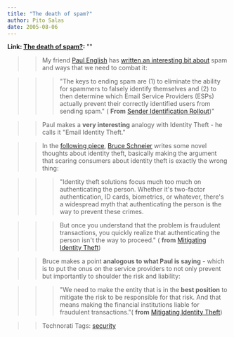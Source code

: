 ```yaml
---
title: "The death of spam?"
author: Pito Salas
date: 2005-08-06
---
```


**Link: [The death of spam?](None):** ""


>>

>> My friend [Paul English](<http://www.paulenglish.com/>) has [written an
interesting bit about](<http://paulenglish.com/spam/>) spam and ways that we
need to combat it:

>>

>>> "The keys to ending spam are (1) to eliminate the ability for spammers to
falsely identify themselves and (2) to then determine which Email Service
Providers (ESPs) actually prevent their correctly identified users from
sending spam." ( **From** [Sender Identification
Rollout](<http://www.paulenglish.com/spam/>))"

>>

>> Paul makes a **very interesting** analogy with Identity Theft - he calls it
"Email Identity Theft."

>>

>> In the [following
piece](<http://www.schneier.com/blog/archives/2005/04/mitigating_iden.html>),
[Bruce Schneier](<http://www.schneier.com/index.html>) writes some novel
thoughts about identity theft, basically making the argument that scaring
consumers about identity theft is exactly the wrong thing:

>>

>>> "Identity theft solutions focus much too much on authenticating the
person. Whether it's two-factor authentication, ID cards, biometrics, or
whatever, there's a widespread myth that authenticating the person is the way
to prevent these crimes.

>>>

>>> But once you understand that the problem is fraudulent transactions, you
quickly realize that authenticating the person isn't the way to proceed." (
**from** [Mitigating Identity
Theft](<http://www.schneier.com/blog/archives/2005/04/mitigating_iden.html>))

>>

>> Bruce makes a point **analogous to what Paul is saying** - which is to put
the onus on the service providers to not only prevent but importantly to
shoulder the risk and liability:

>>

>>> "We need to make the entity that is in the **best position** to mitigate
the risk to be responsible for that risk. And that means making the financial
institutions liable for fraudulent transactions."( **from** [Mitigating
Identity
Theft](<http://www.schneier.com/blog/archives/2005/04/mitigating_iden.html>))

>>

>> Technorati Tags: [security](<http://technorati.com/tag/security>)


